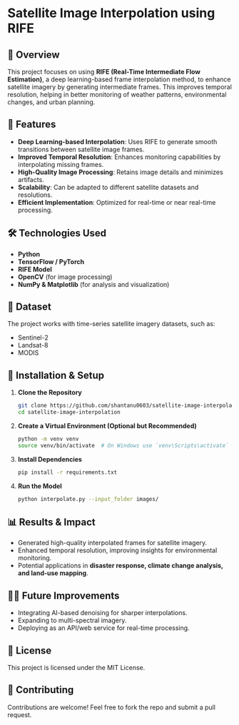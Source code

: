 # Satellite Image Interpolation using RIFE

## 📌 Overview
This project focuses on using **RIFE (Real-Time Intermediate Flow Estimation)**, a deep learning-based frame interpolation method, to enhance satellite imagery by generating intermediate frames. This improves temporal resolution, helping in better monitoring of weather patterns, environmental changes, and urban planning.

## 🚀 Features
- **Deep Learning-based Interpolation**: Uses RIFE to generate smooth transitions between satellite image frames.
- **Improved Temporal Resolution**: Enhances monitoring capabilities by interpolating missing frames.
- **High-Quality Image Processing**: Retains image details and minimizes artifacts.
- **Scalability**: Can be adapted to different satellite datasets and resolutions.
- **Efficient Implementation**: Optimized for real-time or near real-time processing.

## 🛠️ Technologies Used
- **Python**
- **TensorFlow / PyTorch**
- **RIFE Model**
- **OpenCV** (for image processing)
- **NumPy & Matplotlib** (for analysis and visualization)

## 📂 Dataset
The project works with time-series satellite imagery datasets, such as:
- Sentinel-2
- Landsat-8
- MODIS

## 📌 Installation & Setup
1. **Clone the Repository**
   ```bash
   git clone https://github.com/shantanu0603/satellite-image-interpolation.git
   cd satellite-image-interpolation
   ```
2. **Create a Virtual Environment (Optional but Recommended)**
   ```bash
   python -m venv venv
   source venv/bin/activate  # On Windows use `venv\Scripts\activate`
   ```
3. **Install Dependencies**
   ```bash
   pip install -r requirements.txt
   ```
4. **Run the Model**
   ```bash
   python interpolate.py --input_folder images/
   ```

## 📊 Results & Impact
- Generated high-quality interpolated frames for satellite imagery.
- Enhanced temporal resolution, improving insights for environmental monitoring.
- Potential applications in **disaster response, climate change analysis, and land-use mapping**.

## 👨‍💻 Future Improvements
- Integrating AI-based denoising for sharper interpolations.
- Expanding to multi-spectral imagery.
- Deploying as an API/web service for real-time processing.

## 📜 License
This project is licensed under the MIT License.

## 🤝 Contributing
Contributions are welcome! Feel free to fork the repo and submit a pull request.
